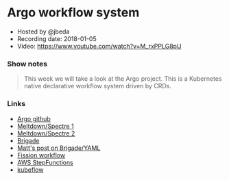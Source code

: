 # Argo workflow system

- Hosted by @jbeda
- Recording date: 2018-01-05
- Video: https://www.youtube.com/watch?v=M_rxPPLG8pU

### Show notes

> This week we will take a look at the Argo project.  This is a Kubernetes native declarative workflow system driven by CRDs.

### Links

 - [Argo github](https://github.com/argoproj/argo)
 - [Meltdown/Spectre 1](https://meltdownattack.com)
 - [Meltdown/Spectre 2](https://googleprojectzero.blogspot.se)
 - [Brigade](https://github.com/azure/brigade)
 - [Matt's post on Brigade/YAML](http://technosophos.com/2018/01/04/why-brigade-doesn-t-do-yaml.html)
 - [Fission workflow](http://fission.io/workflows/)
 - [AWS StepFunctions](https://aws.amazon.com/step-functions/)
 - [kubeflow](https://github.com/google/kubeflow)
